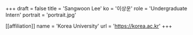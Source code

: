 +++
draft = false
title = 'Sangwoon Lee'
ko = '이상운'
role = 'Undergraduate Intern'
portrait = 'portrait.jpg'

[[affiliation]]
name = 'Korea University'
url = 'https://korea.ac.kr'
+++
